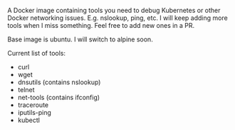 A Docker image containing tools you need to debug Kubernetes or other Docker networking issues. E.g. nslookup, ping, etc. I will keep adding more tools when I miss something. Feel free to add new ones in a PR.

Base image is ubuntu. I will switch to alpine soon.

Current list of tools:
- curl
- wget
- dnsutils (contains nslookup)
- telnet
- net-tools (contains ifconfig)
- traceroute
- iputils-ping 
- kubectl